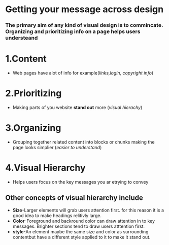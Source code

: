 # Getting your message across design  
### The primary aim of any kind of visual design is to commincate. **Organizing and prioritizing** info on a page helps users understeand 

# 1.Content 
* Web pages have alot of info for example(<em>links,login, copyright info</em>)
# 2.Prioritizing
* Making parts of you website **stand out** more (*visual hierachy*)
# 3.Organizing
* Grouping together related content into blocks or chunks making the page looks simplier (*easier to understand*) 
# 4.Visual Hierarchy
* Helps users focus on the key messages you ar etrying to convey 

 

 ## Other concepts of visual hierarchy include 
 * **Size**-Larger elements will grab users attention first. for this reason it is a good idea to make headings relitivly large.
* **Color**-Foreground and backround color can draw attention in to key messages. Brighter sections tend to draw users atttention first.
* **style**-An element maybe the same size and color as surrounding contentbut have a different style applied to it to make it stand out. 